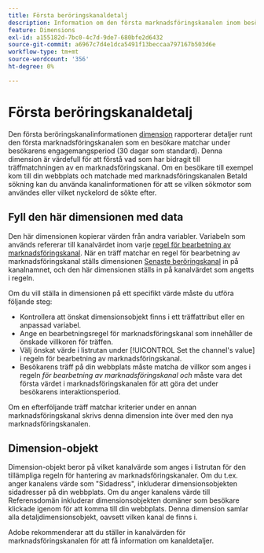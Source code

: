 ```yaml
---
title: Första beröringskanaldetalj
description: Information om den första marknadsföringskanalen inom besökarens förfallotid för engagemang.
feature: Dimensions
exl-id: a155182d-7bc0-4c7d-9de7-680bfe2d6432
source-git-commit: a6967c7d4e1dca5491f13beccaa797167b503d6e
workflow-type: tm+mt
source-wordcount: '356'
ht-degree: 0%

---
```


# Första beröringskanaldetalj

Den första beröringskanalinformationen [dimension](overview.md) rapporterar detaljer runt den första marknadsföringskanalen som en besökare matchar under besökarens engagemangsperiod (30 dagar som standard). Denna dimension är värdefull för att förstå vad som har bidragit till träffmatchningen av en marknadsföringskanal. Om en besökare till exempel kom till din webbplats och matchade med marknadsföringskanalen Betald sökning kan du använda kanalinformationen för att se vilken sökmotor som användes eller vilket nyckelord de sökte efter.

## Fyll den här dimensionen med data

Den här dimensionen kopierar värden från andra variabler. Variabeln som används refererar till kanalvärdet inom varje [regel för bearbetning av marknadsföringskanal](/help/admin/tools/manage-rs/edit-settings/marketing-channels/c-rules.md). När en träff matchar en regel för bearbetning av marknadsföringskanal ställs dimensionen [Senaste beröringskanal](last-touch-channel.md) in på kanalnamnet, och den här dimensionen ställs in på kanalvärdet som angetts i regeln.

Om du vill ställa in dimensionen på ett specifikt värde måste du utföra följande steg:

* Kontrollera att önskat dimensionsobjekt finns i ett träffattribut eller en anpassad variabel.
* Ange en bearbetningsregel för marknadsföringskanal som innehåller de önskade villkoren för träffen.
* Välj önskat värde i listrutan under [!UICONTROL Set the channel's value] i regeln för bearbetning av marknadsföringskanal.
* Besökarens träff på din webbplats måste matcha de villkor som anges i regeln _för bearbetning av marknadsföringskanal och_ måste vara det första värdet i marknadsföringskanalen för att göra det under besökarens interaktionsperiod.

Om en efterföljande träff matchar kriterier under en annan marknadsföringskanal skrivs denna dimension inte över med den nya marknadsföringskanalen.

## Dimension-objekt

Dimension-objekt beror på vilket kanalvärde som anges i listrutan för den tillämpliga regeln för hantering av marknadsföringskanaler. Om du t.ex. anger kanalens värde som &quot;Sidadress&quot;, inkluderar dimensionsobjekten sidadresser på din webbplats. Om du anger kanalens värde till Referensdomän inkluderar dimensionsobjekten domäner som besökare klickade igenom för att komma till din webbplats. Denna dimension samlar alla detaljdimensionsobjekt, oavsett vilken kanal de finns i.

Adobe rekommenderar att du ställer in kanalvärden för marknadsföringskanalen för att få information om kanaldetaljer.
